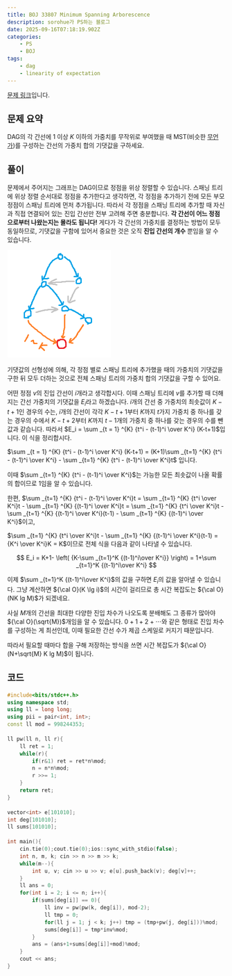 ```yaml
---
title: BOJ 33807 Minimum Spanning Arborescence
description: sorohue가 PS하는 블로그
date: 2025-09-16T07:18:19.902Z
categories:
    - PS
    - BOJ
tags:
    - dag
    - linearity of expectation
---
```


[문제 링크](https://boj.kr/33807)입니다.

## 문제 요약

DAG의 각 간선에 $1$ 이상 $K$ 이하의 가중치를 무작위로 부여했을 때 MST(비슷한 [무언가](https://en.wikipedia.org/wiki/Arborescence_(graph_theory)))를  구성하는 간선의 가중치 합의 기댓값을 구하세요. 

## 풀이

문제에서 주어지는 그래프는 DAG이므로 정점을 위상 정렬할 수 있습니다. 스패닝 트리에 위상 정렬 순서대로 정점을 추가한다고 생각하면, 각 정점을 추가하기 전에 모든 부모 정점이 스패닝 트리에 먼저 추가됩니다. 따라서 각 정점을 스패닝 트리에 추가할 때 자신과 직접 연결되어 있는 진입 간선만 전부 고려해 주면 충분합니다. **각 간선이 어느 정점으로부터 나왔는지는 몰라도 됩니다!** 게다가 각 간선의 가중치를 결정하는 방법이 모두 동일하므로, 기댓값을 구함에 있어서 중요한 것은 오직 **진입 간선의 개수** 뿐임을 알 수 있습니다.

![Only the indegree is important!](/assets/img/2025-09-16-boj-33807/dag.png)

기댓값의 선형성에 의해, 각 정점 별로 스패닝 트리에 추가했을 때의 가중치의 기댓값을 구한 뒤 모두 더하는 것으로 전체 스패닝 트리의 가중치 합의 기댓값을 구할 수 있어요.

어떤 정점 $v$의 진입 간선이 $i$개라고 생각합시다. 이때 스패닝 트리에 $v$를 추가할 때 더해지는 간선 가중치의 기댓값을 $E_i$라고 하겠습니다. $i$개의 간선 중 가중치의 최솟값이 $K-t+1$인 경우의 수는, $i$개의 간선이 각각 $K-t+1$부터 $K$까지 $t$가지 가중치 중 하나를 갖는 경우의 수에서 $K-t+2$부터 $K$까지 $t-1$개의 가중치 중 하나를 갖는 경우의 수를 뺀 값과 같습니다. 따라서 $E_i = \sum _{t = 1} ^{K} {t^i - (t-1)^i \over K^i} (K-t+1)$입니다. 이 식을 정리합시다.

$\sum _{t = 1} ^{K} {t^i - (t-1)^i \over K^i} (K-t+1) = (K+1)\sum _{t=1} ^{K} {t^i - (t-1)^i \over K^i} - \sum _{t=1} ^{K} {t^i - (t-1)^i \over K^i}t$ 입니다.

이때 $\sum _{t=1} ^{K} {t^i - (t-1)^i \over K^i}$는 가능한 모든 최솟값이 나올 확률의 합이므로 $1$임을 알 수 있습니다.

한편, $\sum _{t=1} ^{K} {t^i - (t-1)^i \over K^i}t = \sum _{t=1} ^{K} {t^i  \over K^i}t - \sum _{t=1} ^{K} {(t-1)^i  \over K^i}t = \sum _{t=1} ^{K} {t^i  \over K^i}t - \sum _{t=1} ^{K} {(t-1)^i  \over K^i}(t-1) - \sum _{t=1} ^{K} {(t-1)^i  \over K^i}$이고,

$\sum _{t=1} ^{K} {t^i  \over K^i}t - \sum _{t=1} ^{K} {(t-1)^i  \over K^i}(t-1) = {K^i \over K^i}K = K$이므로 전체 식을 다음과 같이 나타낼 수 있습니다.

$$
E_i = K+1- \left( {K-\sum _{t=1}^K {(t-1)^i\over K^i}} \right) = 1+\sum _{t=1}^K {(t-1)^i\over K^i}
$$

이제 $\sum _{t=1}^K {(t-1)^i\over K^i}$의 값을 구하면 $E_i$의 값을 알아낼 수 있습니다. 그냥 계산하면 ${\cal O}(K \lg i)$의 시간이 걸리므로 총 시간 복잡도는 ${\cal O}(NK lg M)$가 되겠네요.

사실 $M$개의 간선을 최대한 다양한 진입 차수가 나오도록 분배해도 그 종류가 많아야 ${\cal O}(\sqrt{M})$개임을 알 수 있습니다. $0+1+2+\cdots$와 같은 형태로 진입 차수를 구성하는 게 최선인데, 이때 필요한 간선 수가 제곱 스케일로 커지기 때문입니다.

따라서 필요할 때마다 합을 구해 저장하는 방식을 쓰면 시간 복잡도가 ${\cal O}(N+\sqrt{M} K lg M)$이 됩니다.

## 코드

```cpp
#include<bits/stdc++.h>
using namespace std;
using ll = long long;
using pii = pair<int, int>;
const ll mod = 998244353;

ll pw(ll n, ll r){
    ll ret = 1;
    while(r){
        if(r&1) ret = ret*n%mod;
        n = n*n%mod;
        r >>= 1;
    }
    return ret;
}

vector<int> e[101010];
int deg[101010];
ll sums[101010];

int main(){
    cin.tie(0);cout.tie(0);ios::sync_with_stdio(false);
    int n, m, k; cin >> n >> m >> k;
    while(m--){
        int u, v; cin >> u >> v; e[u].push_back(v); deg[v]++;
    }
    ll ans = 0;
    for(int i = 2; i <= n; i++){
        if(sums[deg[i]] == 0){
            ll inv = pw(pw(k, deg[i]), mod-2);
            ll tmp = 0;
            for(ll j = 1; j < k; j++) tmp = (tmp+pw(j, deg[i]))%mod;
            sums[deg[i]] = tmp*inv%mod;
        }
        ans = (ans+1+sums[deg[i]]+mod)%mod;
    }
    cout << ans;
}
```
